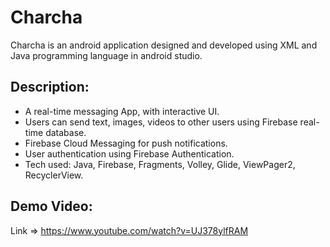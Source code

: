 # Charcha
Charcha is an android application designed and developed using XML and Java programming language in android studio.

## Description:
- A real-time messaging App, with interactive UI.
- Users can send text, images, videos to other users using Firebase real-time database.
- Firebase Cloud Messaging for push notifications.
- User authentication using Firebase Authentication.
- Tech used: Java, Firebase, Fragments, Volley, Glide, ViewPager2, RecyclerView.

## Demo Video:
Link => https://www.youtube.com/watch?v=UJ378ylfRAM
